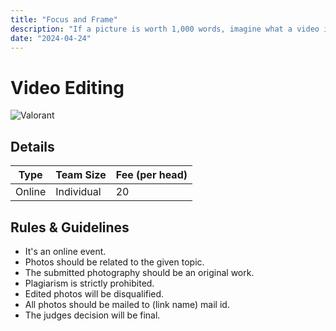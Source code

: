 ```yaml
---
title: "Focus and Frame"
description: "If a picture is worth 1,000 words, imagine what a video is worth!"
date: "2024-04-24"
---
```


# Video Editing

<div class="lg:flex">
<img src="/posters/2024/focusandframe.jpg" alt="Valorant" class="w-full lg:w-96 mx-auto object-cover" />
</div>

## Details

| Type   | Team Size  | Fee (per head) |
| ------ | ---------- | -------------- |
| Online | Individual | 20             |

## Rules & Guidelines

-   It's an online event.
-   Photos should be related to the given topic.
-   The submitted photography should be an original work.
-   Plagiarism is strictly prohibited.
-   Edited photos will be disqualified.
-   All photos should be mailed to (link name) mail id.
-   The judges decision will be final.
